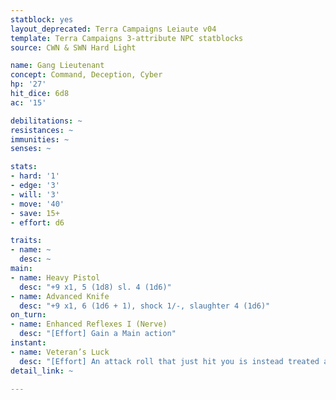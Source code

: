 ```yaml
---
statblock: yes
layout_deprecated: Terra Campaigns Leiaute v04
template: Terra Campaigns 3-attribute NPC statblocks
source: CWN & SWN Hard Light

name: Gang Lieutenant
concept: Command, Deception, Cyber
hp: '27'
hit_dice: 6d8
ac: '15'

debilitations: ~
resistances: ~
immunities: ~
senses: ~

stats:
- hard: '1'
- edge: '3'
- will: '3'
- move: '40'
- save: 15+
- effort: d6

traits:
- name: ~
  desc: ~
main:
- name: Heavy Pistol
  desc: "+9 x1, 5 (1d8) sl. 4 (1d6)"
- name: Advanced Knife
  desc: "+9 x1, 6 (1d6 + 1), shock 1/-, slaughter 4 (1d6)"
on_turn:
- name: Enhanced Reflexes I (Nerve)
  desc: "[Effort] Gain a Main action"
instant:
- name: Veteran’s Luck
  desc: "[Effort] An attack roll that just hit you is instead treated as a miss, or an attack roll you just made that missed is instead treated as a hit."
detail_link: ~

---
```

